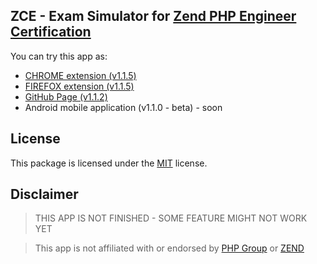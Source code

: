## ZCE - Exam Simulator for [Zend PHP Engineer Certification](https://www.zend.com/en/services/certification/php-certification)

You can try this app as: 

* [CHROME extension (v1.1.5)](https://chrome.google.com/webstore/detail/php-zend-certification-exam/kdjolhghoglghipajmbmlmldbpncimge)
* [FIREFOX extension (v1.1.5)](https://addons.mozilla.org/ro/firefox/addon/php-zend-certification-exam/)
* [GitHub Page (v1.1.2)](https://alceanicu.github.io/zce/)
* Android mobile application (v1.1.0 - beta) - soon

## License

This package is licensed under the [MIT](http://opensource.org/licenses/MIT) license.

## Disclaimer

> THIS APP IS NOT FINISHED - SOME FEATURE MIGHT NOT WORK YET

> This app is not affiliated with or endorsed by [PHP Group](https://www.php.net/) or [ZEND](https://www.zend.com/en)
